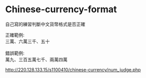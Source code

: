 # Chinese-currency-format
自己寫的練習判斷中文貨幣格式是否正確<br>

正確範例:<br>
三萬、六萬三千、五十<br><br>
錯誤範例:<br>
萬九、三百五萬七千、兩萬四萬<br>

http://220.128.133.15/s1100410/chinese-currency/num_judge.php
